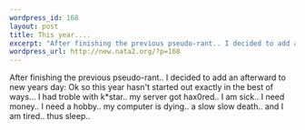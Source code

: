 ```yaml
--- 
wordpress_id: 168
layout: post
title: This year....
excerpt: "After finishing the previous pseudo-rant.. I decided to add an afterward to new years day: Ok so this year hasn't started out exactly in the best of ways... I had troble with k*star.. my server got hax0red.. I am sick.. I need money.. I need a hobby.. my computer is dying.. a slow slow death.. and I am tired.. thus sleep.."
wordpress_url: http://new.nata2.org/?p=168
---
```

After finishing the previous pseudo-rant.. I decided to add an afterward to new years day: Ok so this year hasn't started out exactly in the best of ways... I had troble with k*star.. my server got hax0red.. I am sick.. I need money.. I need a hobby.. my computer is dying.. a slow slow death.. and I am tired.. thus sleep..
